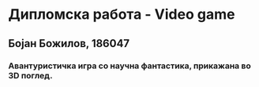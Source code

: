 # Дипломска работа - Video game

## Бојан Божилов, 186047

### Авантуристичка игра со научна фантастика, прикажана во 3D поглед.
